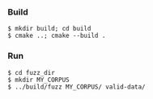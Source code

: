 ### Build
```shell
$ mkdir build; cd build
$ cmake ..; cmake --build .
```

### Run
```shell
$ cd fuzz_dir
$ mkdir MY_CORPUS
$ ../build/fuzz MY_CORPUS/ valid-data/
```
